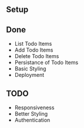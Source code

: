 ## Setup

## Done

- List Todo Items
- Add Todo Items
- Delete Todo Items
- Persistance of Todo Items
- Basic Styling
- Deployment

## TODO

- Responsiveness
- Better Styling
- Authentication
